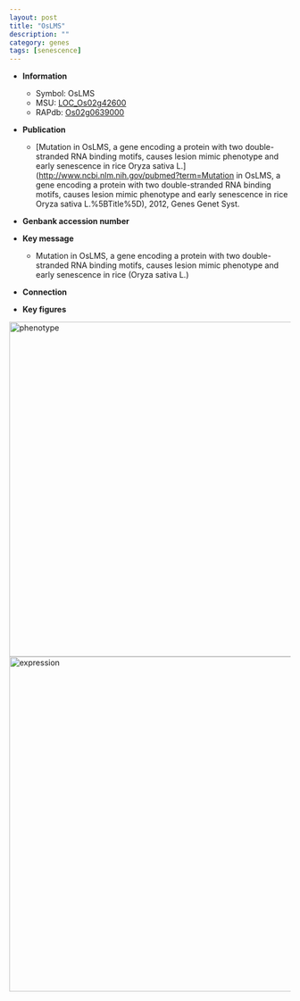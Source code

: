 ```yaml
---
layout: post
title: "OsLMS"
description: ""
category: genes
tags: [senescence]
---
```


* **Information**  
    + Symbol: OsLMS  
    + MSU: [LOC_Os02g42600](http://rice.plantbiology.msu.edu/cgi-bin/ORF_infopage.cgi?orf=LOC_Os02g42600)  
    + RAPdb: [Os02g0639000](http://rapdb.dna.affrc.go.jp/viewer/gbrowse_details/irgsp1?name=Os02g0639000)  

* **Publication**  
    + [Mutation in OsLMS, a gene encoding a protein with two double-stranded RNA binding motifs, causes lesion mimic phenotype and early senescence in rice Oryza sativa L.](http://www.ncbi.nlm.nih.gov/pubmed?term=Mutation in OsLMS, a gene encoding a protein with two double-stranded RNA binding motifs, causes lesion mimic phenotype and early senescence in rice Oryza sativa L.%5BTitle%5D), 2012, Genes Genet Syst.

* **Genbank accession number**  

* **Key message**  
    + Mutation in OsLMS, a gene encoding a protein with two double-stranded RNA binding motifs, causes lesion mimic phenotype and early senescence in rice (Oryza sativa L.)

* **Connection**  

* **Key figures**  
<img src="https://funricegenes.github.io/images/OsLMS.pheno.png" alt="phenotype"  style="width: 600px;"/>

<img src="https://funricegenes.github.io/images/OsLMS.exp.png" alt="expression"  style="width: 600px;"/>



